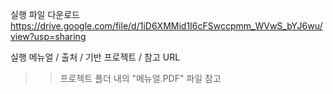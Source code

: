 실행 파일 다운로드
https://drive.google.com/file/d/1iD6XMMid1I6cFSwccpmm_WVwS_bYJ6wu/view?usp=sharing

실행 메뉴얼 / 출처 / 기반 프로젝트 / 참고 URL
>> 프로젝트 폴더 내의 "메뉴얼.PDF" 파일 참고 


